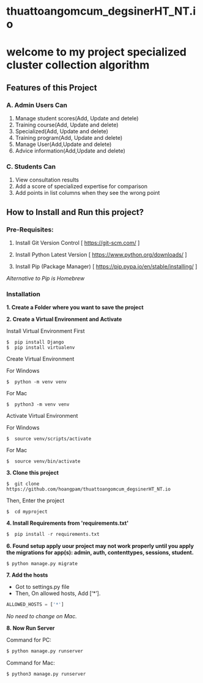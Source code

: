 # thuattoangomcum_degsinerHT_NT.io
# welcome to my project specialized cluster collection algorithm

## Features of this Project
### A. Admin Users Can
1. Manage student scores(Add, Update and detele)
2. Training course(Add, Update and delete)
3. Specialized(Add, Update and delete)
4. Training program(Add, Update and delete)
5. Manage User(Add,Update and delete)
6. Advice information(Add,Update and delete)
### C. Students Can
1. View consultation results
2. Add a score of specialized expertise for comparison
3. Add points in list columns when they see the wrong point

## How to Install and Run this project?

### Pre-Requisites:
1. Install Git Version Control
[ https://git-scm.com/ ]

2. Install Python Latest Version
[ https://www.python.org/downloads/ ]

3. Install Pip (Package Manager)
[ https://pip.pypa.io/en/stable/installing/ ]

*Alternative to Pip is Homebrew*

### Installation
**1. Create a Folder where you want to save the project**

**2. Create a Virtual Environment and Activate**

Install Virtual Environment First
```
$  pip install Django
$  pip install virtualenv
```

Create Virtual Environment

For Windows
```
$  python -m venv venv
```
For Mac
```
$  python3 -m venv venv
```

Activate Virtual Environment

For Windows
```
$  source venv/scripts/activate
```

For Mac
```
$  source venv/bin/activate
```

**3. Clone this project**
```
$  git clone https://github.com/hoangpam/thuattoangomcum_degsinerHT_NT.io
```

Then, Enter the project
```
$  cd myproject
```

**4. Install Requirements from 'requirements.txt'**
```python
$  pip install -r requirements.txt
```
**6.  Found setup apply uour project may not work properly until you apply the migrations for app(s): admin, auth, contenttypes, sessions, student.**
```
$ python manage.py migrate
```
**7. Add the hosts**

- Got to settings.py file 
- Then, On allowed hosts, Add [‘*’]. 
```python
ALLOWED_HOSTS = ['*']
```
*No need to change on Mac.*


**8. Now Run Server**

Command for PC:
```python
$ python manage.py runserver
```

Command for Mac:
```python
$ python3 manage.py runserver

